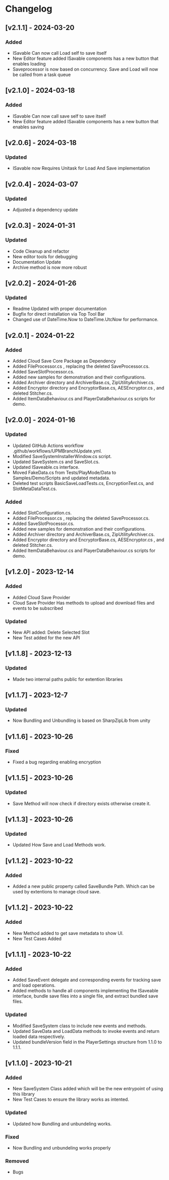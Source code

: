 # Changelog

## [v2.1.1] - 2024-03-20

### Added
- ISavable Can now call Load self to save itself
- New Editor feature added ISavable components has a new button that enables loading
- Saveprocessor is now based on concurrency. Save and Load will now be called from a task queue


## [v2.1.0] - 2024-03-18

### Added
- ISavable Can now call save self to save itself
- New Editor feature added ISavable components has a new button that enables saving



## [v2.0.6] - 2024-03-18

### Updated
- ISavable now Requires Unitask for Load And Save implementation

## [v2.0.4] - 2024-03-07

### Updated
- Adjusted a dependency update


## [v2.0.3] - 2024-01-31

### Updated
- Code Cleanup and refactor
- New editor tools for debugging
- Documentation Update
- Archive method is now more robust


## [v2.0.2] - 2024-01-26

### Updated
- Readme Updated with proper documentation
- Bugfix for direct installation via Top Tool Bar
- Changed use of DateTime.Now to DateTime.UtcNow for performance.

## [v2.0.1] - 2024-01-22

### Added

+ Added Cloud Save Core Package as Dependency
+ Added FileProcessor.cs , replacing the deleted SaveProcessor.cs.
+ Added SaveSlotProcessor.cs.
+ Added new samples for demonstration and their configurations.
+ Added Archiver directory and ArchiverBase.cs, ZipUtilityArchiver.cs.
+ Added Encryptor directory and EncryptorBase.cs, AESEncryptor.cs , and deleted Stitcher.cs.
+ Added ItemDataBehaviour.cs and PlayerDataBehaviour.cs scripts for demo.


## [v2.0.0] - 2024-01-16

### Updated

+ Updated GitHub Actions workflow .github/workflows/UPMBranchUpdate.yml.
+ Modified SaveSystemInstallerWindow.cs script.
+ Updated SaveSystem.cs and SaveSlot.cs.
+ Updated ISaveable.cs interface.
+ Moved FakeData.cs from Tests/PlayMode/Data to Samples/Demo/Scripts and updated metadata.
+ Deleted test scripts BasicSaveLoadTests.cs, EncryptionTest.cs, and SlotMetaDataTest.cs.

### Added

+ Added SlotConfiguration.cs.
+ Added FileProcessor.cs , replacing the deleted SaveProcessor.cs.
+ Added SaveSlotProcessor.cs.
+ Added new samples for demonstration and their configurations.
+ Added Archiver directory and ArchiverBase.cs, ZipUtilityArchiver.cs.
+ Added Encryptor directory and EncryptorBase.cs, AESEncryptor.cs , and deleted Stitcher.cs.
+ Added ItemDataBehaviour.cs and PlayerDataBehaviour.cs scripts for demo.



## [v1.2.0] - 2023-12-14

### Added

+  Added Cloud Save Provider
+  Cloud Save Provider Has methods to upload and download files and events to be subscribed

### Updated
+  New API added: Delete Selected Slot
+  New Test added for the new API

## [v1.1.8] - 2023-12-13

### Updated

+  Made two internal paths public for extention libraries


## [v1.1.7] - 2023-12-7

### Updated

+  Now Bundling and Unbundling is based on SharpZipLib from unity

## [v1.1.6] - 2023-10-26

### Fixed

+  Fixed a bug regarding enabling encryption

## [v1.1.5] - 2023-10-26

### Updated

+  Save Method will now check if directory exists otherwise create it.


## [v1.1.3] - 2023-10-26

### Updated

+  Updated How Save and Load Methods work.


## [v1.1.2] - 2023-10-22

### Added

+  Added a new public property called SaveBundle Path. Which can be used by extentions to manage cloud save.

## [v1.1.2] - 2023-10-22

### Added

+  New Method added to get save metadata to show UI.
+  New Test Cases Added


## [v1.1.1] - 2023-10-22

### Added

+  Added SaveEvent delegate and corresponding events for tracking save and load operations.
+  Added methods to handle all components implementing the ISaveable interface, bundle save files into a single file, and extract bundled save files.

### Updated

+  Modified SaveSystem class to include new events and methods.
+  Updated SaveData and LoadData methods to invoke events and return loaded data respectively.
+  Updated bundleVersion field in the PlayerSettings structure from 1.1.0 to 1.1.1.



## [v1.1.0] - 2023-10-21

### Added

- New SaveSystem Class added which will be the new entrypoint of using this  library
- New Test Cases to ensure the library works as intented.

### Updated

- Updated how Bundling and unbundeling works.

### Fixed

- Now Bundling and unbundeling works properly

### Removed

- Bugs


